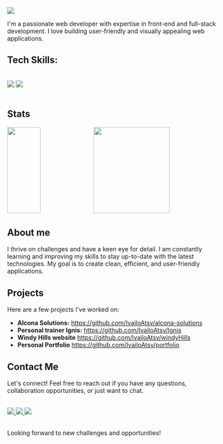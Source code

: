 
<img src="https://readme-typing-svg.herokuapp.com/?font=Roboto&size=35&center=true&vCenter=true&width=500&height=70&duration=4000&color=b06bf3&lines=Hi+There!+👋;+My+name+is+Ivaylo+Atanasov.;" />

I'm a passionate web developer with expertise in front-end and full-stack development. I love building user-friendly and visually appealing web applications.

## Tech Skills:
<br/>
<div align="left">
    <img src="https://skillicons.dev/icons?i=react,javascript,typescript,nodejs,express" />
    <img src="https://skillicons.dev/icons?i=mui,html,css,tailwind,mongodb,github,git" />
</div><br/>

## Stats
<div align="left" valign="center">

<img height="200px" width="39%" src="https://github-readme-stats.vercel.app/api/top-langs/?username=IvailoAtsv&theme=tokyonight&layout=compact" />

<img height="200px" width="59%" src="https://streak-stats.demolab.com/?user=IvailoAtsv&theme=tokyonight" />

</div>

## About me
I thrive on challenges and have a keen eye for detail. I am constantly learning and improving my skills to stay up-to-date with the latest technologies. My goal is to create clean, efficient, and user-friendly applications.

## Projects

Here are a few projects I've worked on:

- **Alcona Solutions:** https://github.com/IvailoAtsv/alcona-solutions
- **Personal trainer Ignis:** https://github.com/IvailoAtsv/Ignis
- **Windy Hills website** https://github.com/IvailoAtsv/windyHills
- **Personal Portfolio** https://github.com/IvailoAtsv/portfolio

## Contact Me

Let's connect! Feel free to reach out if you have any questions, collaboration opportunities, or just want to chat.

<br/>
  <a target="_blank" href="mailto:ivailoatanassovv@gmail.com">
    <img src="https://img.shields.io/badge/Gmail-9e9e9e?style=for-the-badge&logo=gmail&logoColor=red" />
  </a>

  <a target="_blank" href="https://www.linkedin.com/in/ivaylo-atanasov-7aa413268/" target="_blank">
    <img src="https://img.shields.io/badge/LinkedIn-0077B5?style=for-the-badge&logo=linkedin&logoColor=white" target="_blank" />
  </a>

  <a target="_blank" href="https://www.ivailo.dev" target="_blank">
     <img src="https://img.shields.io/badge/Portfolio-2f2f2f?style=for-the-badge&logo=todoist&logoColor=b06bf3" target="_blank" />
  </a><br/><br/>

Looking forward to new challenges and opportunities!
